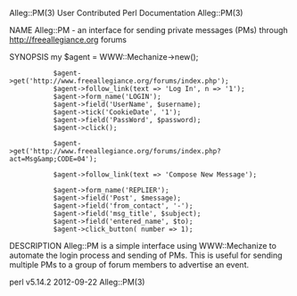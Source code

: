 Alleg::PM(3)          User Contributed Perl Documentation         Alleg::PM(3)


NAME
       Alleg::PM - an interface for sending private messages (PMs) through
       http://freeallegiance.org forums

SYNOPSIS
               my $agent = WWW::Mechanize->new();

               $agent->get('http://www.freeallegiance.org/forums/index.php');
               $agent->follow_link(text => 'Log In', n => '1');
               $agent->form_name('LOGIN');
               $agent->field('UserName', $username);
               $agent->tick('CookieDate', '1');
               $agent->field('PassWord', $password);
               $agent->click();

               $agent->get('http://www.freeallegiance.org/forums/index.php?act=Msg&amp;CODE=04');

               $agent->follow_link(text => 'Compose New Message');

               $agent->form_name('REPLIER');
               $agent->field('Post', $message);
               $agent->field('from_contact', '-');
               $agent->field('msg_title', $subject);
               $agent->field('entered_name', $to);
               $agent->click_button( number => 1);

DESCRIPTION
       Alleg::PM is a simple interface using WWW::Mechanize to automate the
       login process and sending of PMs. This is useful for sending multiple
       PMs to a group of forum members to advertise an event.



perl v5.14.2                      2012-09-22                      Alleg::PM(3)
